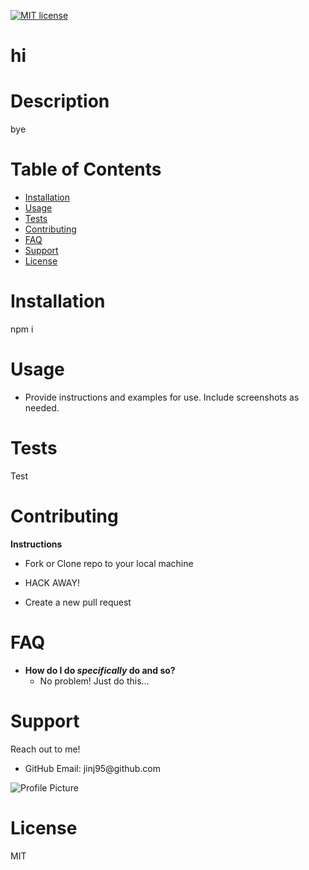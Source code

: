 <p><a href="https://lbesson.mit-license.org/"><img src="https://img.shields.io/badge/License-MIT-blue.svg" alt="MIT license"></a></p>

<h1>hi</h1>

<h1>Description</h1>

bye
<h1>Table of Contents</h1>

<ul>
<li><a href="#installation">Installation</a></li>
<li><a href="#usage">Usage</a></li>
<li><a href="#tests">Tests</a></li>
<li><a href="#contributing">Contributing</a></li>
<li><a href="#FAQ">FAQ</a></li>
<li><a href="#support">Support</a></li>
<li><a href="#license">License</a></li>
</ul>

<h1>Installation</h1>

npm i
<h1>Usage</h1>

* Provide instructions and examples for use. Include screenshots as needed.
<h1>Tests</h1>

Test
<h1>Contributing</h1>

<p><strong>Instructions</strong></p>
<ul>
<li>
<p>Fork or Clone repo to your local machine</p>
</li>
<li>
<p>HACK AWAY!</p>
</li>
<li>
<p>Create a new pull request</p>
</li>
</ul>

<h1>FAQ</h1>

<ul>
<li><strong>How do I do <em>specifically</em> do and so?</strong>
<ul>
<li>No problem! Just do this...</li>
</ul>
</li>
</ul>

<h1>Support</h1>

Reach out to me! 
<ul>
<li>GitHub Email: jinj95@github.com</li>
</ul>

<p><img src="https://avatars1.githubusercontent.com/u/59855054?v=4&amp;s=200" alt="Profile Picture"></p>

<h1>License</h1>

MIT
